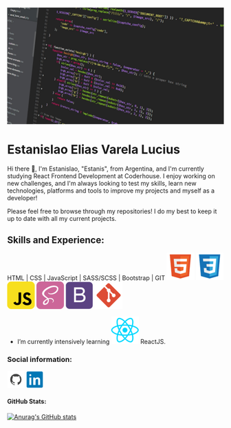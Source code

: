 ![Frontend React JS Developer](https://github.com/EstanisEVL/EstanisEVL/blob/master/aboutme-banner.jpg)

# Estanislao Elias Varela Lucius
Hi there 👋, I'm Estanislao, "Estanis", from Argentina, and I'm currently studying React Frontend Development at Coderhouse. I enjoy working on new challenges, and I'm always looking to test my skills, learn new technologies, platforms and tools to improve my projects and myself as a developer!

Please feel free to browse through my repositories! I do my best to keep it up to date with all my current projects.

## Skills and Experience:

HTML | CSS | JavaScript | SASS/SCSS | Bootstrap | GIT
![HTML](https://github.com/EstanisEVL/EstanisEVL/blob/master/html.png) ![CSS](https://github.com/EstanisEVL/EstanisEVL/blob/master/css.png) ![JavaScript](https://github.com/EstanisEVL/EstanisEVL/blob/master/javascript.png) ![SASS/SCSS](https://github.com/EstanisEVL/EstanisEVL/blob/master/sass.png) ![Bootstrap](https://github.com/EstanisEVL/EstanisEVL/blob/master/bootstrap.png) ![GIT](https://github.com/EstanisEVL/EstanisEVL/blob/master/git.png)

- I’m currently intensively learning ![ReactJS](https://github.com/EstanisEVL/EstanisEVL/blob/master/ReactJS.png) ReactJS.

### Social information:
[<img src='https://github.com/EstanisEVL/EstanisEVL/blob/master/github.png' alt='github' height='40'>](https://github.com/EstanisEVL)  [<img src='https://github.com/EstanisEVL/EstanisEVL/blob/master/LinkedIn.png' alt='linkedin' height='40'>](https://www.linkedin.com/in/estanislao-elias-varela-lucius-developer/)  

#### GitHub Stats:
[![Anurag's GitHub stats](https://github-readme-stats.vercel.app/api?username=EstanisEVL)](https://github.com/anuraghazra/github-readme-stats)
